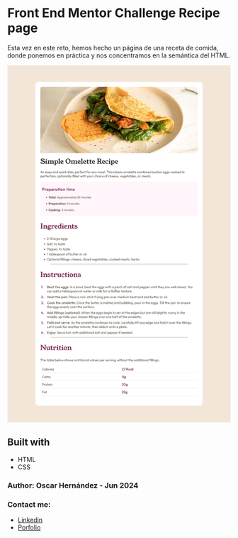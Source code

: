 # Front End Mentor Challenge Recipe page

Esta vez en este reto, hemos hecho un página de una receta de comida,
donde ponemos en práctica y nos concentramos en la semántica del HTML.

![Screenshot](./assets/images/recipe_page.png)

## Built with

- HTML
- CSS

### Author: Oscar Hernández - Jun 2024

### Contact me:

- [Linkedin](https://www.linkedin.com/in/oscar-hdz202/)
- [Porfolio](https://portafolio-ebon-kappa.vercel.app/)
